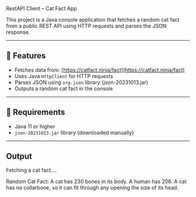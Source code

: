 RestAPI Client – Cat Fact App

This project is a Java console application that fetches a random cat fact from a public REST API using HTTP requests and parses the JSON response.

---

## 📌 Features

- Fetches data from: [https://catfact.ninja/fact](https://catfact.ninja/fact)
- Uses Java `HttpClient` for HTTP requests
- Parses JSON using `org.json` library (json-20231013.jar)
- Outputs a random cat fact in the console

---

## 🧰 Requirements

- Java 11 or higher
- `json-20231013.jar` library (downloaded manually)

---

## Output

Fetching a cat fact....

Random Cat Fact:
A cat has 230 bones in its body. A human has 206. A cat has no collarbone, so it can fit through any opening the size of its head.


